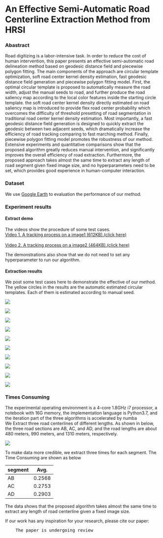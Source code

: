 # An Effective Semi-Automatic Road Centerline Extraction Method from HRSI
### Abastract 
Road digitizing is a labor-intensive task. In order to reduce the cost of human intervention, this paper presents an effective semi-automatic road delineation method based on geodesic distance field and piecewise polygon fitting. The main components of the approach are circular template optimization, soft road center kernel density estimation, fast geodesic distance field generation and piecewise polygon fitting model. First, the optimal circular template is proposed to automatically measure the road width, adjust the manual seeds to road, and further produce the road saliency map according to the local color features inside the starting circle template. the soft road center kernel density directly estimated on road saliency map is introduced to provide flex road center probability which overcomes the difficulty of threshold presetting of road segmentation in traditional road center kernel density estimation. Most importantly, a fast geodesic distance field generation is designed to quickly extract the geodesic between two adjacent seeds, which dramatically increase the efficiency of road tracking comparing to fast marching method. Finally, piecewise polygon fitting model promotes the robustness of our method. Extensive experiments and quantitative comparisons show that the proposed algorithm greatly reduces manual intervention, and significantly improves the overall efficiency of road extraction. Furthermore, the proposed approach takes almost the same time to extract any length of road segment given fixed image size, and no hyperparameters need to be set, which provides good experience in human-computer interaction.

### Dataset
We use [Google Earth](http://www.escience.cn/people/guangliangcheng/Datasets.html) to evaluation the performance of our method.

### Experiment results

#### Extract demo
The videos show the procedure of some test cases.  
<a href='videos/demo1.mp4?raw=true'/>Video 1. A tracking process on a image1 (612KB).(click here)</a>
<br />
<br />
<a href='videos/demo2.mp4?raw=true'/>Video 2. A tracking process on a image2 (464KB).(click here)</a>

The demonstrations also show that we do not need to set any hyperparameter to run our algorithm.
#### Extraction results
We post some test cases here to demonstrate the effective of our method. The yellow circles in the results are the automatic estimated circular templates. Each of them is estimated according to manual seed.
<p>
    <img src='images/image1.jpg?raw=true' />
</p>
<p>
    <img src='images/image8.png?raw=true' />
</p>
<p>
    <img src='images/image11.png?raw=true' />
</p>
<p>
    <img src='images/image13.png?raw=true' />
</p>
<p>
    <img src='images/image20.png?raw=true' />
</p>
<p>
    <img src='images/image34.png?raw=true' />
</p>
<p>
    <img src='images/image92.png?raw=true' />
</p>
<p>
    <img src='images/image141.png?raw=true' />
</p>
<p>
    <img src='images/image155.jpg?raw=true' />
</p>
<p>
    <img src='images/image173.jpg?raw=true' />
</p>

<h3> Times Consuming  </h3>

The experimental operating environment is a 4-core 1.8GHz i7 processor, a notebook with 16G memory, the implementation language is Python3.7, and the iteration part of the three algorithms is accelerated by numba  
We Extract three road centerlines of different lengths. As shown in below, the three road sections are AB, AC, and AD, and the road lengths are about 480 meters, 990 meters, and 1310 meters, respectively.
<p>
    <img src='images/image88-2.png?raw=true' />
</p>  
To make data more credible, we extract three times for each segment. The Time Consuming are shown as below  

|segment|Avg.|
|:--- | :---: |
|AB	|0.2568| 
|AC	|0.2753|
|AD	|0.2903|

The data shows that the proposed algorithm takes almost the same time to extract any length of road centerline given a fixed image size.

If our work has any inspiration for your research, please cite our paper:

<pre>
    The paper is undergoing review

</pre>